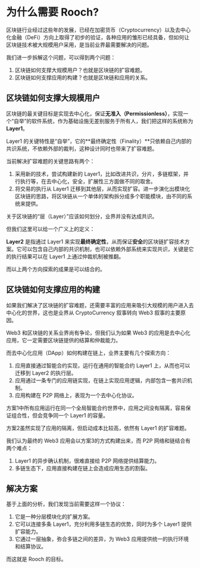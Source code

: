 # 为什么需要 Rooch?

区块链行业经过这些年的发展，已经在加密货币（Cryptocurrency）以及去中心化金融（DeFi）方向上取得了初步的验证，各种应用的雏形已经具备，但如何让区块链技术被大规模用户采用，是当前业界最需要解决的问题。

我们进一步拆解这个问题，可以得到两个问题：

1. 区块链如何支撑大规模用户？也就是区块链的扩容难题。
2. 区块链如何支撑应用的构建？也就是区块链和应用的关系。

## 区块链如何支撑大规模用户

区块链的最关键目标是实现去中心化，保证**无准入（Permissionless）**，实现一个“自举”的软件系统，作为基础设施无差别服务于所有人，我们把这样的系统称为 **Layer1**。

Layer1 的关键特性是“自举”，它的**最终确定性（Finality）**只依赖自己内部的共识系统，不依赖外部的裁判，这种设计同时也带来了扩容难题。

当前解决扩容难题的关键思路有两个：

1. 采用新的技术，尝试构建新的 Layer1，比如改进共识，分片，多链框架，并行执行等，在去中心化，安全，扩展性三方面做不同的取舍。
2. 将交易的执行从 Layer1 迁移到其他层，从而实现扩容。进一步演化出模块化区块链的思路，将区块链从一个单体的架构拆分成多个职能模块，由不同的系统来提供。

关于区块链的“层（Layer）”应该如何划分，业界并没有达成共识。

但我们这里可以给一个广义上的定义：

**Layer2** 是指通过 Layer1 来实现**最终确定性**，从而保证**安全**的区块链扩容技术方案。它可以包含自己内部的共识机制，也可以依赖外部系统来实现共识，关键是它的执行结果可以在 Layer1 上通过仲裁机制被推翻。

而以上两个方向探索的成果是可以结合的。

## 区块链如何支撑应用的构建

如果我们解决了区块链的扩容难题，还需要丰富的应用来吸引大规模的用户进入去中心化的世界，这也是业界从 CryptoCurrency 叙事转向 Web3 叙事的主要原因。

Web3 和区块链的关系业界尚有争论，但我们认为如果 Web3 的应用是去中心化应用，它一定需要区块链提供的结算和仲裁能力。

而去中心化应用（DApp）如何构建在链上，业界主要有几个探索方向：

1. 应用直接通过智能合约实现，运行在通用的智能合约 Layer1 上，从而也可以迁移到 Layer2 的执行层。
2. 应用通过一条专门的应用链实现，在链上实现应用逻辑，内部包含一套共识机制。
3. 应用构建在 P2P 网络上，表现为一个去中心化协议。

方案1中所有应用运行在同一个全局智能合约世界中，应用之间没有隔离，容易保证组合性，但会竞争同一个 Layer1 的容量。

方案2虽然实现了应用的隔离，但启动成本比较高，依然有 Layer1 的扩容难题。

我们认为最终的 Web3 应用会以方案3的方式构建出来，而 P2P 网络和链结合有两个难点：

1. Layer1 的异步确认机制，很难直接给 P2P 网络提供结算能力。
2. 多链生态下，应用直接构建在链上会造成应用生态的割裂。

## 解决方案

基于上面的分析，我们发现当前需要这样一个协议：

1. 它是一种分层模块化的扩展方案。
2. 它可以连接多条 Layer1，充分利用多链生态的优势，同时为多个 Layer1 提供扩容能力。
3. 它通过一层抽象，弥合多链之间的差异，为 Web3 应用提供统一的执行环境和结算协议。

而这就是 Rooch 的目标。

